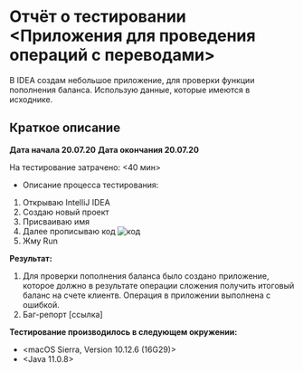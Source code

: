 # Отчёт о тестировании <Приложения для проведения операций с переводами>

В IDEA создам небольшое приложение, для проверки функции пополнения баланса. 
Использую данные, которые имеются в исходнике. 

## Краткое описание

**Дата начала 20.07.20**
**Дата окончания 20.07.20**

На тестирование затрачено: <40 мин>

* Описание процесса тестирования:
1. Открываю IntelliJ IDEA 
2. Создаю новый проект
3. Присваиваю имя
4. Далее прописываю код ![код](https://github.com/dmtevelavichius/HW_Java_3/blob/master/src/Main%20with%20init.png)
5. Жму Run

**Результат:**
1. Для проверки пополнения баланса было создано приложение, которое должно в результате операции сложения получить итоговый баланс на счете клиентв.
Операция в приложении выполнена с ошибкой.
2. Баг-репорт [ссылка]

**Тестирование производилось в следующем окружении:**

* <macOS Sierra, Version 10.12.6 (16G29)>
* <Java 11.0.8>
